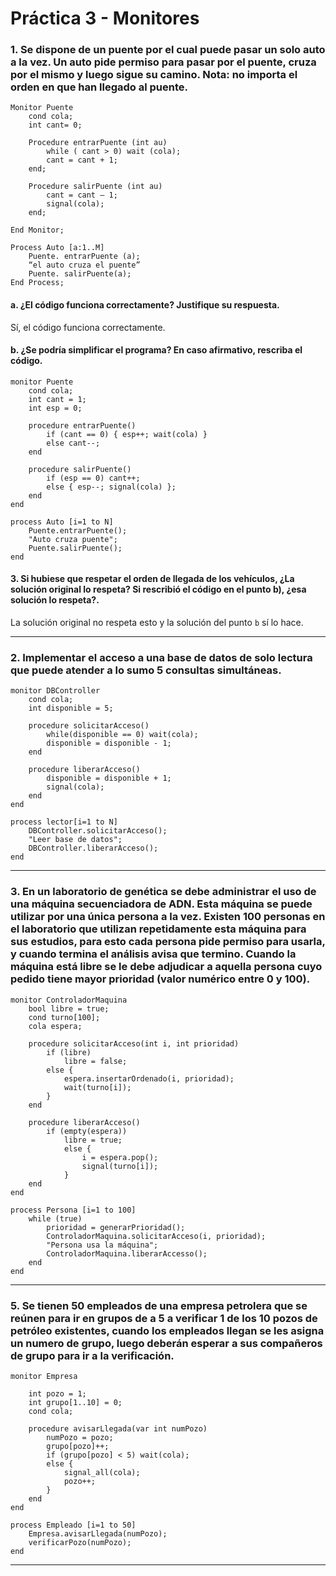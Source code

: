 # Práctica 3 - Monitores

### 1. Se dispone de un puente por el cual puede pasar un solo auto a la vez. Un auto pide permiso para pasar por el puente, cruza por el mismo y luego sigue su camino. Nota: no importa el orden en que han llegado al puente.  

```
Monitor Puente
    cond cola;
    int cant= 0;

    Procedure entrarPuente (int au)
        while ( cant > 0) wait (cola);
        cant = cant + 1;
    end;

    Procedure salirPuente (int au)
        cant = cant – 1;
        signal(cola);
    end;

End Monitor;

Process Auto [a:1..M]
    Puente. entrarPuente (a);
    “el auto cruza el puente”
    Puente. salirPuente(a);
End Process;
```

#### a. ¿El código funciona correctamente? Justifique su respuesta.

Sí, el código funciona correctamente.

#### b. ¿Se podría simplificar el programa? En caso afirmativo, rescriba el código.

```
monitor Puente
    cond cola;
    int cant = 1;
    int esp = 0;

    procedure entrarPuente()
        if (cant == 0) { esp++; wait(cola) }
        else cant--;
    end

    procedure salirPuente()
        if (esp == 0) cant++;
        else { esp--; signal(cola) };
    end
end

process Auto [i=1 to N]
    Puente.entrarPuente();
    "Auto cruza puente";
    Puente.salirPuente();
end
```

#### 3. Si hubiese que respetar el orden de llegada de los vehículos, ¿La solución original lo respeta? Si rescribió el código en el punto b), ¿esa solución lo respeta?.

La solución original no respeta esto y la solución del punto `b` sí lo hace.

---

### 2. Implementar el acceso a una base de datos de solo lectura que puede atender a lo sumo 5 consultas simultáneas.

```
monitor DBController
    cond cola;
    int disponible = 5;
    
    procedure solicitarAcceso()
        while(disponible == 0) wait(cola);
        disponible = disponible - 1;
    end

    procedure liberarAcceso()
        disponible = disponible + 1;
        signal(cola);
    end
end

process lector[i=1 to N]
    DBController.solicitarAcceso();
    "Leer base de datos";
    DBController.liberarAcceso();
end
```

---

### 3. En un laboratorio de genética se debe administrar el uso de una máquina secuenciadora de ADN. Esta máquina se puede utilizar por una única persona a la vez. Existen 100 personas en el laboratorio que utilizan repetidamente esta máquina para sus estudios, para esto cada persona pide permiso para usarla, y cuando termina el análisis avisa que termino. Cuando la máquina está libre se le debe adjudicar a aquella persona cuyo pedido tiene mayor prioridad (valor numérico entre 0 y 100).

```
monitor ControladorMaquina
    bool libre = true;
    cond turno[100];
    cola espera;

    procedure solicitarAcceso(int i, int prioridad)
        if (libre) 
            libre = false;
        else {
            espera.insertarOrdenado(i, prioridad);  
            wait(turno[i]);
        }
    end

    procedure liberarAcceso()
        if (empty(espera))
            libre = true;
            else {
                i = espera.pop();
                signal(turno[i]);
            }
    end
end

process Persona [i=1 to 100]
    while (true)
        prioridad = generarPrioridad();
        ControladorMaquina.solicitarAcceso(i, prioridad);
        "Persona usa la máquina";
        ControladorMaquina.liberarAccesso();
    end
end
```

---

### 5. Se tienen 50 empleados de una empresa petrolera que se reúnen para ir en grupos de a 5 a verificar 1 de los 10 pozos de petróleo existentes, cuando los empleados llegan se les asigna un numero de grupo, luego deberán esperar a sus compañeros de grupo para ir a la verificación.

```
monitor Empresa
    
    int pozo = 1;
    int grupo[1..10] = 0;
    cond cola;

    procedure avisarLlegada(var int numPozo)
        numPozo = pozo;
        grupo[pozo]++;
        if (grupo[pozo] < 5) wait(cola);
        else {
            signal_all(cola);
            pozo++; 
        }
    end
end
        
process Empleado [i=1 to 50]
    Empresa.avisarLlegada(numPozo);
    verificarPozo(numPozo);
end
```

---
